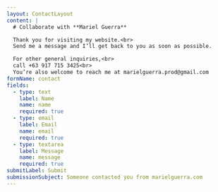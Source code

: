 ```yaml
---
layout: ContactLayout
content: |
  # Collaborate with **Mariel Guerra**

  Thank you for visiting my website.<br>
  Send me a message and I’ll get back to you as soon as possible.

  For other general inquiries,<br>
  call +63 917 715 3425<br>
  You’re also welcome to reach me at marielguerra.prod@gmail.com
formName: contact
fields:
  - type: text
    label: Name
    name: name
    required: true
  - type: email
    label: Email
    name: email
    required: true
  - type: textarea
    label: Message
    name: message
    required: true
submitLabel: Submit
submissionSubject: Someone contacted you from marielguerra.com
---
```

